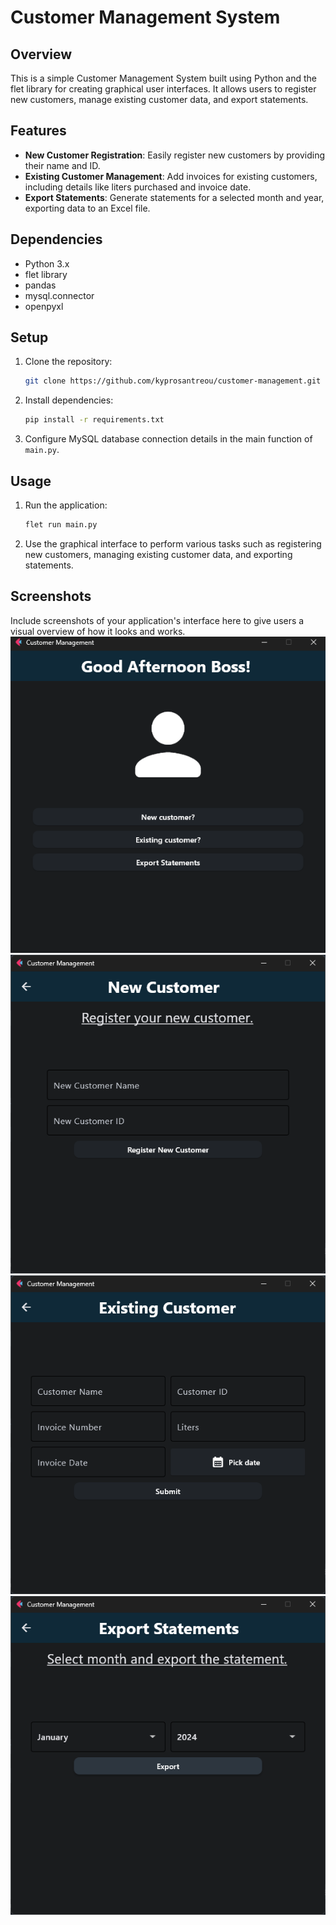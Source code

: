 # Customer Management System

## Overview
This is a simple Customer Management System built using Python and the flet library for creating graphical user interfaces. It allows users to register new customers, manage existing customer data, and export statements.

## Features
- **New Customer Registration**: Easily register new customers by providing their name and ID.
- **Existing Customer Management**: Add invoices for existing customers, including details like liters purchased and invoice date.
- **Export Statements**: Generate statements for a selected month and year, exporting data to an Excel file.

## Dependencies
- Python 3.x
- flet library
- pandas
- mysql.connector
- openpyxl

## Setup
1. Clone the repository:
    ```bash
    git clone https://github.com/kyprosantreou/customer-management.git
    ```
2. Install dependencies:
    ```bash
    pip install -r requirements.txt
    ```
3. Configure MySQL database connection details in the main function of `main.py`.

## Usage
1. Run the application:
    ```bash
    flet run main.py
    ```
2. Use the graphical interface to perform various tasks such as registering new customers, managing existing customer data, and exporting statements.

## Screenshots
Include screenshots of your application's interface here to give users a visual overview of how it looks and works.
![Screenshot 1](screenshots/1.png) ![Screenshot 2](screenshots/2.png)
![Screenshot 3](screenshots/4.png) ![Screenshot 4](screenshots/3.png)
